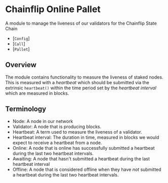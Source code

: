 # Chainflip Online Pallet

A module to manage the liveness of our validators for the Chainflip State Chain

- [`Config`]
- [`Call`]
- [`Pallet`]

## Overview
The module contains functionality to measure the liveness of staked nodes.  This is measured
with a *heartbeat* which should be submitted via the extrinsic `heartbeat()` within the time
period set by the *heartbeat interval* which are measured in blocks.

## Terminology
- Node: A node in our network
- Validator: A node that is producing blocks.
- Heartbeat: A term used to measure the liveness of a validator.
- Heartbeat interval: The duration in time, measured in blocks we would expect to receive a
  heartbeat from a node.
- Online: A node that is online has successfully submitted a heartbeat during the last two
  heartbeat intervals.
- Awaiting: A node that hasn't submitted a heartbeat during the last heartbeat interval
- Offline: A node that is considered offline when they have *not* submitted a heartbeat during
  the last two heartbeat intervals.
